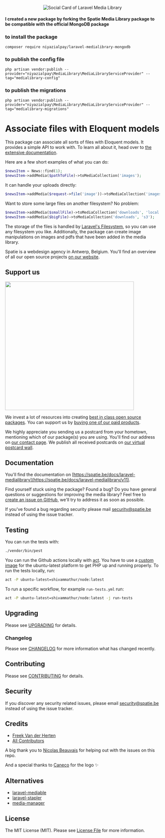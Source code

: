 <p align="center"><img src="/art/socialcard.png" alt="Social Card of Laravel Media Library"></p>

#### I created a new package by forking the Spatie Media Library package to be compatible with the official MongoDB package

### to install the package

``composer require niyazialpay/laravel-medialibrary-mongodb``
### to publish the config file

``php artisan vendor:publish --provider="niyazialpay\MediaLibrary\MediaLibraryServiceProvider" --tag="medialibrary-config"``

### to publish the migrations

``php artisan vendor:publish --provider="niyazialpay\MediaLibrary\MediaLibraryServiceProvider" --tag="medialibrary-migrations"``

# Associate files with Eloquent models


This package can associate all sorts of files with Eloquent models. It provides a
simple API to work with. To learn all about it, head over to [the extensive documentation](https://spatie.be/docs/laravel-medialibrary).

Here are a few short examples of what you can do:

```php
$newsItem = News::find(1);
$newsItem->addMedia($pathToFile)->toMediaCollection('images');
```

It can handle your uploads directly:

```php
$newsItem->addMedia($request->file('image'))->toMediaCollection('images');
```

Want to store some large files on another filesystem? No problem:

```php
$newsItem->addMedia($smallFile)->toMediaCollection('downloads', 'local');
$newsItem->addMedia($bigFile)->toMediaCollection('downloads', 's3');
```

The storage of the files is handled by [Laravel's Filesystem](https://laravel.com/docs/filesystem),
so you can use any filesystem you like. Additionally, the package can create image manipulations
on images and pdfs that have been added in the media library.

Spatie is a webdesign agency in Antwerp, Belgium. You'll find an overview of all our open source projects [on our website](https://spatie.be/opensource).

## Support us

[<img src="https://github-ads.s3.eu-central-1.amazonaws.com/laravel-medialibrary.jpg?t=2" width="419px" />](https://spatie.be/github-ad-click/laravel-medialibrary)

We invest a lot of resources into creating [best in class open source packages](https://spatie.be/open-source). You can support us by [buying one of our paid products](https://spatie.be/open-source/support-us).

We highly appreciate you sending us a postcard from your hometown, mentioning which of our package(s) you are using. You'll find our address on [our contact page](https://spatie.be/about-us). We publish all received postcards on [our virtual postcard wall](https://spatie.be/open-source/postcards).

## Documentation

You'll find the documentation on [https://spatie.be/docs/laravel-medialibrary](https://spatie.be/docs/laravel-medialibrary/v11).

Find yourself stuck using the package? Found a bug? Do you have general questions or suggestions for improving the media library? Feel free to [create an issue on GitHub](https://github.com/spatie/laravel-medialibrary/issues), we'll try to address it as soon as possible.

If you've found a bug regarding security please mail [security@spatie.be](mailto:security@spatie.be) instead of using the issue tracker.

## Testing

You can run the tests with:

```bash
./vendor/bin/pest
```

You can run the Github actions locally with [act](https://github.com/nektos/act). You have to use a [custom image](https://github.com/shivammathur/setup-php#local-testing-setup) for the ubuntu-latest platform to get PHP up and running properly. To run the tests locally, run:

```bash
act -P ubuntu-latest=shivammathur/node:latest
```

To run a specific workflow, for example `run-tests.yml` run:

```bash
act -P ubuntu-latest=shivammathur/node:latest -j run-tests
```

## Upgrading

Please see [UPGRADING](UPGRADING.md) for details.

### Changelog

Please see [CHANGELOG](CHANGELOG.md) for more information what has changed recently.

## Contributing

Please see [CONTRIBUTING](https://github.com/spatie/.github/blob/main/CONTRIBUTING.md) for details.

## Security

If you discover any security related issues, please email [security@spatie.be](mailto:security@spatie.be) instead of using the issue tracker.

## Credits

- [Freek Van der Herten](https://github.com/freekmurze)
- [All Contributors](../../contributors)

A big thank you to [Nicolas Beauvais](https://github.com/nicolasbeauvais) for helping out with the issues on this repo.

And a special thanks to [Caneco](https://twitter.com/caneco) for the logo ✨

## Alternatives

- [laravel-mediable](https://github.com/plank/laravel-mediable)
- [laravel-stapler](https://github.com/CodeSleeve/laravel-stapler)
- [media-manager](https://github.com/talvbansal/media-manager)

## License

The MIT License (MIT). Please see [License File](LICENSE.md) for more information.
